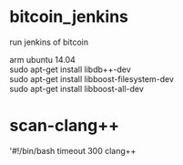 bitcoin_jenkins
===============

run jenkins of bitcoin



arm ubuntu 14.04  
sudo apt-get install libdb++-dev  
sudo apt-get install libboost-filesystem-dev  
sudo apt-get install libboost-all-dev


scan-clang++
===============  
'#!/bin/bash
timeout 300 clang++  

